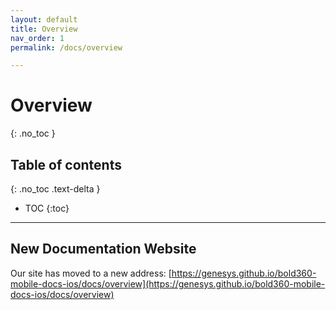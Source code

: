 ```yaml
---
layout: default
title: Overview
nav_order: 1
permalink: /docs/overview

---
```


# Overview
{: .no_toc }

## Table of contents
{: .no_toc .text-delta }

- TOC
{:toc}

---

## New Documentation Website
Our site has moved to a new address: [https://genesys.github.io/bold360-mobile-docs-ios/docs/overview](https://genesys.github.io/bold360-mobile-docs-ios/docs/overview)